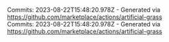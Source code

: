 Commits: 2023-08-22T15:48:20.978Z - Generated via https://github.com/marketplace/actions/artificial-grass
<br>
Commits: 2023-08-22T15:48:20.978Z - Generated via https://github.com/marketplace/actions/artificial-grass
<br>
